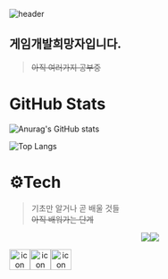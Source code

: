 
![header](https://capsule-render.vercel.app/api?type=cylinder&height=200&color=5cffd1&text=jes0321's%20Profile&textBg=false&fontColor=000000&fontAlign=50&animation=blinking&rotate=0)

## 게임개발희망자입니다.
>~~아직 여러가지 공부중~~

# GitHub Stats
![Anurag's GitHub stats](https://github-readme-stats.vercel.app/api?username=jes0321&show_icons=true&theme=holi)

![Top Langs](https://github-readme-stats.vercel.app/api/top-langs/?username=jes0321&layout=compact&theme=holi)



# ⚙️Tech
>기초만 알거나 곧 배울 것들<br>
~~아직 배워가는 단계~~

<div align = "center">

<img src="https://img.shields.io/badge/unity-000000?logo=unity"><img src="https://img.shields.io/badge/unrealengine-0E1128?logo=unrealengine">
<div>

<div style="display: flex; align-items: flex-start;"><img src="https://techstack-generator.vercel.app/cpp-icon.svg" alt="icon" width="37" height="37" /><img src="https://techstack-generator.vercel.app/csharp-icon.svg" alt="icon" width="37" height="37" /><img src="https://techstack-generator.vercel.app/python-icon.svg" alt="icon" width="37" height="37" /></div>


